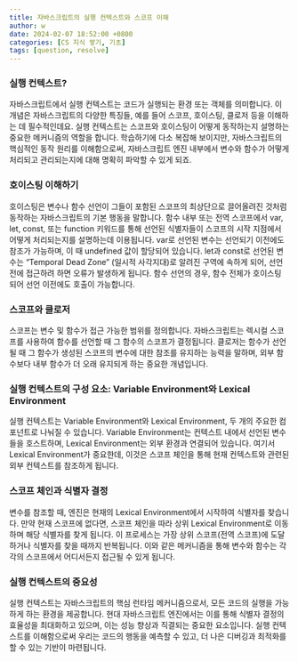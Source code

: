 ```yaml
---
title: 자바스크립트의 실행 컨텍스트와 스코프 이해
author: w
date: 2024-02-07 18:52:00 +0800
categories: [CS 지식 쌓기, 기초]
tags: [question, resolve]
---
```


### 실행 컨텍스트?
자바스크립트에서 실행 컨텍스트는 코드가 실행되는 환경 또는 객체를 의미합니다. 이 개념은 자바스크립트의 다양한 특징들, 예를 들어 스코프, 호이스팅, 클로저 등을 이해하는 데 필수적인데요. 실행 컨텍스트는 스코프와 호이스팅이 어떻게 동작하는지 설명하는 중요한 메커니즘의 역할을 합니다. 학습하기에 다소 복잡해 보이지만, 자바스크립트의 핵심적인 동작 원리를 이해함으로써, 자바스크립트 엔진 내부에서 변수와 함수가 어떻게 처리되고 관리되는지에 대해 명확히 파악할 수 있게 되죠.

### 호이스팅 이해하기
호이스팅은 변수나 함수 선언이 그들이 포함된 스코프의 최상단으로 끌어올려진 것처럼 동작하는 자바스크립트의 기본 행동을 말합니다. 함수 내부 또는 전역 스코프에서 var, let, const, 또는 function 키워드를 통해 선언된 식별자들이 스코프의 시작 지점에서 어떻게 처리되는지를 설명하는데 이용됩니다. var로 선언된 변수는 선언되기 이전에도 참조가 가능하며, 이 때 undefined 값이 할당되어 있습니다. let과 const로 선언된 변수는 “Temporal Dead Zone” (일시적 사각지대)로 알려진 구역에 속하게 되어, 선언 전에 접근하려 하면 오류가 발생하게 됩니다. 함수 선언의 경우, 함수 전체가 호이스팅 되어 선언 이전에도 호출이 가능합니다.

### 스코프와 클로저
스코프는 변수 및 함수가 접근 가능한 범위를 정의합니다. 자바스크립트는 렉시컬 스코프를 사용하여 함수를 선언할 때 그 함수의 스코프가 결정됩니다. 클로저는 함수가 선언될 때 그 함수가 생성된 스코프의 변수에 대한 참조를 유지하는 능력을 말하며, 외부 함수보다 내부 함수가 더 오래 유지되게 하는 중요한 개념입니다.

### 실행 컨텍스트의 구성 요소: Variable Environment와 Lexical Environment
실행 컨텍스트는 Variable Environment와 Lexical Environment, 두 개의 주요한 컴포넌트로 나눠질 수 있습니다. Variable Environment는 컨텍스트 내에서 선언된 변수들을 호스트하며, Lexical Environment는 외부 환경과 연결되어 있습니다. 여기서 Lexical Environment가 중요한데, 이것은 스코프 체인을 통해 현재 컨텍스트와 관련된 외부 컨텍스트를 참조하게 됩니다.

### 스코프 체인과 식별자 결정
변수를 참조할 때, 엔진은 현재의 Lexical Environment에서 시작하여 식별자를 찾습니다. 만약 현재 스코프에 없다면, 스코프 체인을 따라 상위 Lexical Environment로 이동하며 해당 식별자를 찾게 됩니다. 이 프로세스는 가장 상위 스코프(전역 스코프)에 도달하거나 식별자를 찾을 때까지 반복됩니다. 이와 같은 메커니즘을 통해 변수와 함수는 각각의 스코프에서 어디서든지 접근될 수 있게 됩니다.

### 실행 컨텍스트의 중요성
실행 컨텍스트는 자바스크립트의 핵심 런타임 메커니즘으로서, 모든 코드의 실행을 가능하게 하는 환경을 제공합니다. 현대 자바스크립트 엔진에서는 이를 통해 식별자 결정의 효율성을 최대화하고 있으며, 이는 성능 향상과 직결되는 중요한 요소입니다. 실행 컨텍스트를 이해함으로써 우리는 코드의 행동을 예측할 수 있고, 더 나은 디버깅과 최적화를 할 수 있는 기반이 마련됩니다.